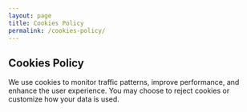 ```yaml
---
layout: page
title: Cookies Policy
permalink: /cookies-policy/
---
```


## Cookies Policy

We use cookies to monitor traffic patterns, improve performance, and enhance the user experience. You may choose to reject cookies or customize how your data is used.
